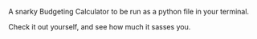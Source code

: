 A snarky Budgeting Calculator to be run as a python file in your terminal.

Check it out yourself, and see how much it sasses you.
